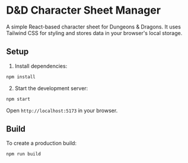 # D&D Character Sheet Manager

A simple React-based character sheet for Dungeons & Dragons. It uses Tailwind CSS for styling and stores data in your browser's local storage.

## Setup

1. Install dependencies:

```bash
npm install
```

2. Start the development server:

```bash
npm start
```

Open `http://localhost:5173` in your browser.

## Build

To create a production build:

```bash
npm run build
```
